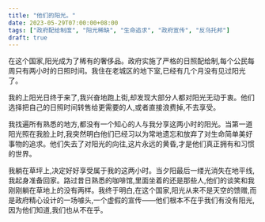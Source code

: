 ```yaml
---
title: "他们的阳光。"
date: 2023-05-29T07:00:00+08:00
tags: ["政府配给制度", "阳光稀缺", "生命追求", "政府宣传", "反乌托邦"]
draft: true
---
```


在这个国家,阳光成为了稀有的奢侈品。政府实施了严格的日照配给制,每个公民每周只有两小时的日照时间。我住在老城区的地下室,已经有几个月没有见过阳光了。

我的上阳光日终于来了,我兴奋地跑上街,却发现大部分人都对阳光无动于衷。他们选择把自己的日照时间转售给更需要的人,或者直接浪费掉,不去享受。

我找遍所有熟悉的地方,都没有一个知心的人与我分享这两小时的阳光。当第一道阳光照在我脸上时,我突然明白他们已经习以为常地遗忘和放弃了对生命简单美好事物的追求。他们失去了对阳光的向往,这片永远的黄昏,才是他们真正拥有和习惯的世界。

我躺在草坪上,决定好好享受属于我的这两小时。当夕阳最后一缕光消失在地平线,我起身准备回家。路过昔日熟悉的咖啡馆,里面坐着的还是那些人,他们的谈笑和我刚刚躺在草地上的没有两样。我终于明白,在这个国家,阳光从来不是天空的馈赠,而是政府精心设计的一场噱头,一个虚假的宣传——他们根本不在乎我们有没有阳光,因为他们知道,我们也从不在乎。